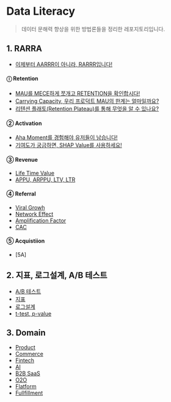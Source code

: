 # Data Literacy
> 데이터 문해력 향상을 위한 방법론들을 정리한 레포지토리입니다.

## 1. RARRA
- [이제부터 AARRR이 아니라, RARRR입니다!](https://woomoon508.tistory.com/8)    


#### ⓛ Retention      
- [MAU를 MECE하게 쪼개고 RETENTION을 확인합시다!](https://woomoon508.tistory.com/9)   
- [Carrying Capacity, 우리 프로덕트 MAU의 한계는 얼마일까요?](https://woomoon508.tistory.com/10)  
- [리텐션 플래토(Retention Plateau)를 통해 무엇을 알 수 있나요?](https://woomoon508.tistory.com/11)

#### ② Activation     
- [Aha Moment를 경험해야 유저들이 남습니다!](https://woomoon508.tistory.com/12)   
- [기여도가 궁금하면, SHAP Value를 사용하세요!](https://woomoon508.tistory.com/13)        

#### ③ Revenue
- [Life Time Value]()   
- [APPU, ARPPU, LTV, LTR]()   

#### ④ Referral
- [Viral Growh]()   
- [Network Effect]()   
- [Amplification Factor]()   
- [CAC]()  

#### ⑤ Acquistiion
- [5A]

## 2. 지표, 로그설계, A/B 테스트

- [A/B 테스트]()   
- [지표]()   
- [로그설계]()   
- [t-test, p-value]()   


## 3. Domain
- [Product]()   
- [Commerce]()   
- [Fintech]()   
- [AI]()   
- [B2B SaaS]()   
- [O2O]()   
- [Flatform]()   
- [Fullfillment]()   

